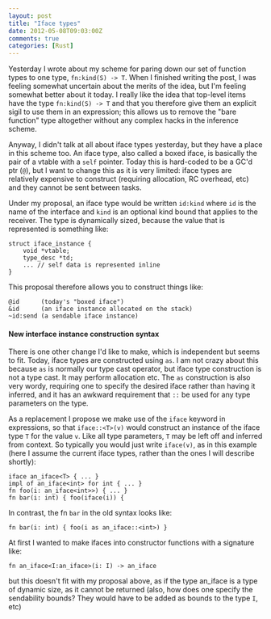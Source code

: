 ```yaml
---
layout: post
title: "Iface types"
date: 2012-05-08T09:03:00Z
comments: true
categories: [Rust]
---
```

Yesterday I wrote about my scheme for paring down our set of function
types to one type, `fn:kind(S) -> T`.  When I finished writing the
post, I was feeling somewhat uncertain about the merits of the idea,
but I'm feeling somewhat better about it today.  I really like the
idea that top-level items have the type `fn:kind(S) -> T` and that you
therefore give them an explicit sigil to use them in an expression;
this allows us to remove the "bare function" type altogether without
any complex hacks in the inference scheme.

Anyway, I didn't talk at all about iface types yesterday, but they
have a place in this scheme too.  An iface type, also called a boxed
iface, is basically the pair of a vtable with a `self` pointer.  Today
this is hard-coded to be a GC'd ptr (`@`), but I want to change this
as it is very limited: iface types are relatively expensive to
construct (requiring allocation, RC overhead, etc) and they cannot be
sent between tasks.

Under my proposal, an iface type would be written `id:kind` where `id`
is the name of the interface and `kind` is an optional kind bound that
applies to the receiver.  The type is dynamically sized, because the
value that is represented is something like:

    struct iface_instance {
        void *vtable;
        type_desc *td;
        ... // self data is represented inline
    }
    
This proposal therefore allows you to construct things like:

    @id      (today's "boxed iface")
    &id      (an iface instance allocated on the stack)
    ~id:send (a sendable iface instance)

#### New interface instance construction syntax

There is one other change I'd like to make, which is independent but
seems to fit.  Today, iface types are constructed using `as`.  I am
not crazy about this because `as` is normally our type cast operator,
but iface type construction is not a type cast.  It may perform
allocation etc.  The `as` construction is also very wordy, requiring
one to specify the desired iface rather than having it inferred, and
it has an awkward requirement that `::` be used for any type
parameters on the type.

As a replacement I propose we make use of the `iface` keyword in
expressions, so that `iface::<T>(v)` would construct an instance of
the iface type `T` for the value `v`.  Like all type parameters, `T`
may be left off and inferred from context.  So typically you would
just write `iface(v)`, as in this example (here I assume the current
iface types, rather than the ones I will describe shortly):

    iface an_iface<T> { ... }
    impl of an_iface<int> for int { ... }
    fn foo(i: an_iface<int>>) { ... }
    fn bar(i: int) { foo(iface(i)) {

In contrast, the fn `bar` in the old syntax looks like:

    fn bar(i: int) { foo(i as an_iface::<int>) }
    
At first I wanted to make ifaces into constructor functions with a signature
like:

    fn an_iface<I:an_iface>(i: I) -> an_iface
    
but this doesn't fit with my proposal above, as if the type an_iface
is a type of dynamic size, as it cannot be returned (also, how does
one specify the sendability bounds?  They would have to be added as
bounds to the type `I`, etc)
